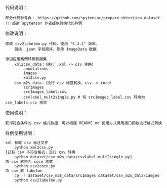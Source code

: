 <!--
 * @Descripttion: 
 * @version: 
 * @Author: Lugy
 * @Date: 2023-09-23 16:10:30
 * @LastEditors: Andy
 * @LastEditTime: 2023-09-23 17:09:51
-->

代码说明：

    部分代码参考自： https://github.com/spytensor/prepare_detection_dataset
    !!!感谢 spytensor 作者提供转换代码样例

修改说明：

    修改 csv2labelme.py 代码，使用 "5.3.1" 版本，
        包括 .json 字段顺序、删除 ImageData 数据
    
    添加应用案例转换数据集
        xml2csv_data：（执行 .xml -> csv 转换）
            annotations
            images
            xml2csv.py
        csv_m2s_data：（执行 csv 标签转换，csv -> coco） 
            scrImages
            srcImages_label.csv
            csvlabel_mult2single.py # 将 srcImages_label.csv 转换为 csv_labels.csv 格式

使用说明：

    获得符合条件的 csv 格式数据，可以根据 README.md 使用方式调用接口函数进行格式转换

样例使用说明：
```bash
xml 获取 csv 标注文件
    python xml2csv.py
[已有 csv 不符合格式，进行 csv 转换
    python dataset/csv_m2s_data/csvlabel_mult2single.py]
由 csv 转换为 coco 格式
    python csv2coco.py
由 csv 转 labelme
    cp -r dataset/csv_m2s_data/srcImages dataset/csv_m2s_data/iamges
    python csv2labelme.py
```
    